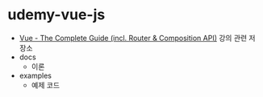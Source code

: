 # udemy-vue-js

* [Vue - The Complete Guide (incl. Router & Composition API)](https://www.udemy.com/course/vuejs-2-the-complete-guide/) 강의 관련 저장소
* docs 
    * 이론
* examples 
    * 예제 코드